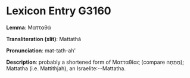 # Lexicon Entry G3160

**Lemma**: Ματταθά

**Transliteration (xlit)**: Mattathá

**Pronunciation**: mat-tath-ah'

**Description**:
probably a shortened form of Ματταθίας (compare מַתַּתָּה); Mattatha (i.e. Mattithjah), an Israelite:--Mattatha.
